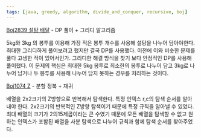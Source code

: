 ```yaml
---
tags: [java, greedy, algorithm, divide_and_conquer, recursive, boj]
---
```


[Boj2839 설탕 배달](https://www.acmicpc.net/problem/2839) - DP 풀이 + 그리디 알고리즘

5kg와 3kg 의 봉투를 이용해 가장 적은 봉투 개수를 사용해 설탕을 나누어 담아야한다. 최대한 그리디하게 풀어보려고 했지만 결국 DP를 사용했다. 이전에 이와 비슷한 문제를 풀다 고생한 적이 있어서인가. 그리디한 해결 방식을 찾기 보다 안정적인 DP를 사용해 풀이했다. 이 문제의 핵심은 최대한 5kg 봉투로 최소한의 봉투로 나누어 담고 3kg로 나누어 남거나 두 봉투를 사용해 나누어 담지 못하는 경우를 처리하는 것이다.

[Boj1074 Z](https://www.acmicpc.net/problem/1074) - 분할 정복 + 재귀

배열을 2x2크기의 Z방향으로 반복해서 탐색한다. 특정 인덱스 r,c의 탐색 순서를 알아내야 한다. 2x2크기의 반복적인 Z방향 탐색이기 때문에 특정 규칙을 알아낼 수 있었다. 최대 배열의 크기가 2의15제곱이라는 큰 수였기 때문에 모든 배열을 탐색할 수 없고 원하는 인덱스가 포함된 배열을 사분 탐색으로 나누어 규칙과 함께 탐색 순서를 찾아주었다.
